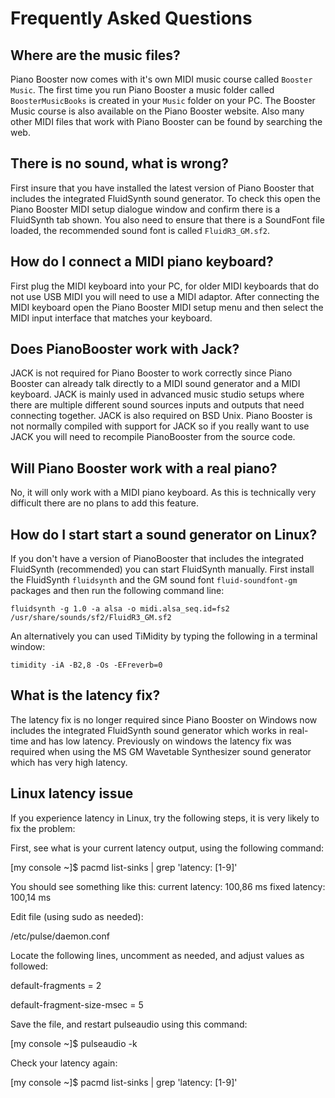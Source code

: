# Frequently Asked Questions

## Where are the music files?
Piano Booster now comes with it's own MIDI music course called `Booster Music`. The first time you run Piano Booster a music folder called `BoosterMusicBooks` is created in your `Music` folder on your PC.  The Booster Music course is also available on the Piano Booster website. Also many other MIDI files that work with Piano Booster can be found by searching the web.

## There is no sound, what is wrong?
First insure that you have installed the latest version of Piano Booster that includes the integrated FluidSynth sound generator. To check this open the Piano Booster MIDI setup dialogue window and confirm there is a FluidSynth tab shown. You also need to ensure that there is a SoundFont file loaded, the recommended sound font is called `FluidR3_GM.sf2`.

## How do I connect a MIDI piano keyboard?
First plug the MIDI keyboard into your PC, for older MIDI keyboards that do not use USB MIDI you will need to use a MIDI adaptor.
After connecting the MIDI keyboard open the Piano Booster MIDI setup menu and
then select the MIDI input interface that matches your keyboard.

## Does PianoBooster work with Jack?
JACK is not required for Piano Booster to work correctly since Piano Booster can already talk directly to a MIDI sound generator and a MIDI keyboard. JACK is mainly used in advanced music studio setups where there are multiple different sound sources inputs and outputs that need connecting together. JACK is also required on BSD Unix. Piano Booster is not normally compiled with support for JACK so if you really want to use JACK you will need to recompile PianoBooster from the source code.

## Will Piano Booster work with a real piano?
No, it will only work with a MIDI piano keyboard. As this is technically very difficult there are no plans to add this feature.


## How do I start start a sound generator on Linux?
If you don't have a version of PianoBooster that includes the integrated FluidSynth (recommended) you can start FluidSynth manually. First install the FluidSynth `fluidsynth` and the GM sound font `fluid-soundfont-gm` packages and then run the following command line:

```
fluidsynth -g 1.0 -a alsa -o midi.alsa_seq.id=fs2 /usr/share/sounds/sf2/FluidR3_GM.sf2

```
An alternatively you can used TiMidity by typing the following in a terminal window:

```
timidity -iA -B2,8 -Os -EFreverb=0
```

## What is the latency fix?
The latency fix is no longer required since Piano Booster on Windows now includes the integrated FluidSynth sound generator which works in real-time and has low latency.
Previously on windows the latency fix was required when using the MS GM Wavetable Synthesizer sound generator which has very high latency.

## Linux latency issue
If you experience latency in Linux, try the following steps, it is very likely to fix the problem:

First, see what is your current latency output, using the following command:

[my console ~]$ pacmd list-sinks | grep 'latency: [1-9]'

You should see something like this:
        current latency: 100,86 ms
        fixed latency: 100,14 ms
        
Edit file (using sudo as needed):

/etc/pulse/daemon.conf

Locate the following lines, uncomment as needed, and adjust values as followed:

default-fragments = 2

default-fragment-size-msec = 5

Save the file, and restart pulseaudio using this command:

[my console ~]$ pulseaudio -k

Check your latency again:

[my console ~]$ pacmd list-sinks | grep 'latency: [1-9]'




